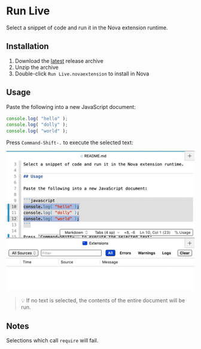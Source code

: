 # Run Live

Select a snippet of code and run it in the Nova extension runtime.

## Installation

1. Download the [latest](https://dev.panic.com/ashur/nova-run-live/-/archive/latest/nova-run-live-latest.zip) release archive
1. Unzip the archive
1. Double-click `Run Live.novaextension` to install in Nova

## Usage

Paste the following into a new JavaScript document:

```javascript
console.log( "hello" );
console.log( "dolly" );
console.log( "world" );
```

Press `Command-Shift-.` to execute the selected text:

![](./assets/run-selection.gif)

> 💡 If no text is selected, the contents of the entire document will be run.

## Notes

Selections which call `require` will fail.
